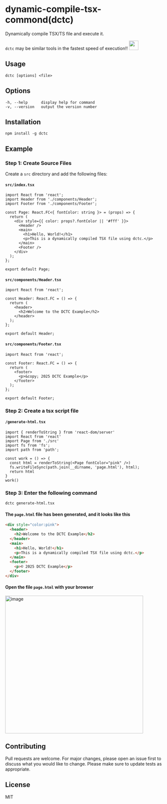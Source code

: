 # dynamic-compile-tsx-commond(dctc)
Dynamically compile TSX/TS file and execute it.

`dctc` may be similar tools in the fastest speed of execution!!  <img src="https://emojis.slackmojis.com/emojis/images/1643514389/3643/cool-doge.gif?1643514389" width="30"/>

## Usage
```
dctc [options] <file>
```

## Options
```
-h, --help      display help for command
-v, --version   output the version number
```

## Installation
```shell
npm install -g dctc
```

## Example

### Step 1: Create Source Files

Create a `src` directory and add the following files:

#### `src/index.tsx`

```tsx
import React from 'react';
import Header from './components/Header';
import Footer from './components/Footer';

const Page: React.FC<{ fontColor: string }> = (props) => {
  return (
    <div style={{ color: props?.fontColor || '#fff' }}>
      <Header />
      <main>
        <h1>Hello, World!</h1>
        <p>This is a dynamically compiled TSX file using dctc.</p>
      </main>
      <Footer />
    </div>
  );
};

export default Page;
```

#### `src/components/Header.tsx`

```tsx
import React from 'react';

const Header: React.FC = () => {
  return (
    <header>
      <h2>Welcome to the DCTC Example</h2>
    </header>
  );
};

export default Header;
```

#### `src/components/Footer.tsx`

```tsx
import React from 'react';

const Footer: React.FC = () => {
  return (
    <footer>
      <p>&copy; 2025 DCTC Example</p>
    </footer>
  );
};

export default Footer;
```

### Step 2: Create a tsx script file

#### `/generate-html.tsx`

```tsx
import { renderToString } from 'react-dom/server'
import React from 'react'
import Page from './src'
import fs from 'fs';
import path from 'path';

const work = () => {
  const html = renderToString(<Page fontColor="pink" />)
  fs.writeFileSync(path.join(__dirname, 'page.html'), html);
  return html
}
work()
```

### Step 3: Enter the following command

```shell
dctc generate-html.tsx
```

#### The `page.html` file has been generated, and it looks like this

```html
<div style="color:pink">
  <header>
    <h2>Welcome to the DCTC Example</h2>
  </header>
  <main>
    <h1>Hello, World!</h1>
    <p>This is a dynamically compiled TSX file using dctc.</p>
  </main>
  <footer>
    <p>© 2025 DCTC Example</p>
  </footer>
</div>
```

#### Open the file `page.html` with your browser

<img width="441" alt="image" src="https://github.com/user-attachments/assets/67d82e20-81e8-4a98-8bb6-0175efd2bb30" />


## Contributing
Pull requests are welcome. For major changes, please open an issue first to discuss what you would like to change.
Please make sure to update tests as appropriate.

## License
MIT
